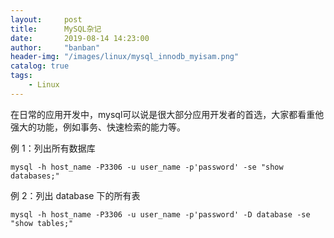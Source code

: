 ```yaml
---
layout:     post
title:      MySQL杂记
date:       2019-08-14 14:23:00
author:     "banban"
header-img: "/images/linux/mysql_innodb_myisam.png"
catalog: true
tags:
    - Linux
---
```


在日常的应用开发中，mysql可以说是很大部分应用开发者的首选，大家都看重他强大的功能，例如事务、快速检索的能力等。

例 1：列出所有数据库
```
mysql -h host_name -P3306 -u user_name -p'password' -se "show databases;"
```
例 2：列出 database 下的所有表
```
mysql -h host_name -P3306 -u user_name -p'password' -D database -se "show tables;"
```